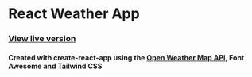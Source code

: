 # React Weather App

### [View live version](https://frosty-morse-14fe2e.netlify.app/)

#### Created with create-react-app using the [Open Weather Map API](https://openweathermap.org/api), Font Awesome and Tailwind CSS
